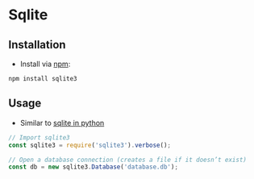 # Sqlite

## Installation

- Install via [npm](managing-dependencies.md):

```shell
npm install sqlite3
```

## Usage

- Similar to [sqlite in python](contents-sqlite.md)

```javascript
// Import sqlite3
const sqlite3 = require('sqlite3').verbose();

// Open a database connection (creates a file if it doesn’t exist)
const db = new sqlite3.Database('database.db');
```

